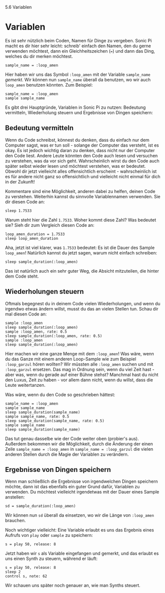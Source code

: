 5.6 Variablen

# Variablen

Es ist sehr nützlich beim Coden, Namen für Dinge zu vergeben. Sonic Pi macht es dir hier sehr leicht: schreib' einfach den Namen, den du gerne verwenden möchtest, dann ein Gleichheitszeichen (`=`) und dann das Ding, welches du dir merken möchtest.

```
sample_name = :loop_amen
```

Hier haben wir uns das Symbol `:loop_amen` mit der Variable `sample_name` *gemerkt*. Wir können nun `sample_name` überall da benutzen, wo wir auch `loop_amen` benutzen könnten. Zum Beispiel:


```
sample_name = :loop_amen
sample sample_name
```

Es gibt drei Hauptgründe, Variablen in Sonic Pi zu nutzen: Bedeutung vermitteln, Wiederholung steuern und Ergebnisse von Dingen speichern:

## Bedeutung vermitteln

Wenn du Code schreibst, könnest du denken, dass du einfach nur dem Computer sagst, was er tun soll - solange der Computer das versteht, ist es okay. Es ist jedoch wichtig daran zu denken, dass nicht nur der Computer den Code liest. Andere Leute könnten den Code auch lesen und versuchen zu verstehen, was da vor sich geht. Wahrscheinlich wirst du den Code auch später selbst wieder lesen und möchtest verstehen, was er bedeutet. Obwohl dir jetzt vielleicht alles offensichtlich erscheint - wahrscheinlich ist es für andere nicht ganz so offensichtlich und vielleicht nicht einmal für dich in der Zukunft!

Kommentare sind eine Möglichkeit, anderen dabei zu helfen, deinen Code zu verstehen. Weiterhin kannst du sinnvolle Variablennamen verwenden. Sie dir diesen Code an:

```
sleep 1.7533
```

Warum steht hier die Zahl `1.7533`. Woher kommt diese Zahl? Was bedeutet sie? Sieh dir zum Vergleich diesen Code an:

```
loop_amen_duration = 1.7533
sleep loop_amen_duration
```

Aha, jetzt ist viel klarer, was `1.7533` bedeutet: Es ist die Dauer des Sample `loop_amen`! Natürlich kannst du jetzt sagen, warum nicht einfach schreiben:

```
sleep sample_duration(:loop_amen)
```

Das ist natürlich auch ein sehr guter Weg, die Absicht mitzuteilen, die hinter dem Code steht.

## Wiederholungen steuern

Oftmals begegnest du in deinem Code vielen Wiederholungen, und wenn du irgendwo etwas ändern willst, musst du das an vielen Stellen tun. Schau dir mal diesen Code an:

```
sample :loop_amen
sleep sample_duration(:loop_amen)
sample :loop_amen, rate: 0.5
sleep sample_duration(:loop_amen, rate: 0.5)
sample :loop_amen
sleep sample_duration(:loop_amen)
```

Hier machen wir eine ganze Menge mit dem `:loop_amen`! Was wäre, wenn du das Ganze mit einem anderen Loop-Sample wie zum Beispiel `:loop_garzul` hören wollten? Wir müssten alle `:loop_amen` suchen und mit `:loop_garzul` ersetzen. Das mag in Ordnung sein, wenn du viel Zeit hast - aber was, wenn du gerade auf einer Bühne stehst? Manchmal hast du nicht den Luxus, Zeit zu haben - vor allem dann nicht, wenn du willst, dass die Leute weitertanzen.

Was wäre, wenn du den Code so geschrieben hättest:

```
sample_name = :loop_amen
sample sample_name
sleep sample_duration(sample_name)
sample sample_name, rate: 0.5
sleep sample_duration(sample_name, rate: 0.5)
sample sample_name
sleep sample_duration(sample_name)
```

Das tut genau dasselbe wie der Code weiter oben (probier's aus). Außerdem bekommen wir die Möglichkeit, durch die Änderung der einen Zeile `sample_name = :loop_amen` in `sample_name = :loop_garzul` die vielen anderen Stellen durch die Magie der Variablen zu verändern.

## Ergebnisse von Dingen speichern

Wenn man schließlich die Ergebnisse von irgendwelchen Dingen speichern möchte, dann ist das ebenfalls ein guter Grund dafür, Variablen zu verwenden. Du möchtest vielleicht irgendetwas mit der Dauer eines Sample anstellen:

```
sd = sample_duration(:loop_amen)
```

Wir können nun `sd` überall da einsetzen, wo wir die Länge von `:loop_amen` brauchen.

Noch wichtiger vielleicht: Eine Variable erlaubt es uns das Ergebnis eines Aufrufs von `play` oder `sample` zu speichern:

```
s = play 50, release: 8
```

Jetzt haben wir `s` als Variable eingefangen und gemerkt, und das erlaubt es uns einen Synth zu steuern, während er läuft:

```
s = play 50, release: 8
sleep 2
control s, note: 62
```

Wir schauen uns später noch genauer an, wie man Synths steuert.
